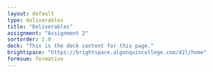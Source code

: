 ```yaml
---
layout: default
type: deliverables
title: "Deliverables"
assignment: "Assignment 2"
sortorder: 2.9
deck: "This is the deck content for this page."
brightspace: "https://brightspace.algonquincollege.com/d2l/home"
formsum: formative
---
```

